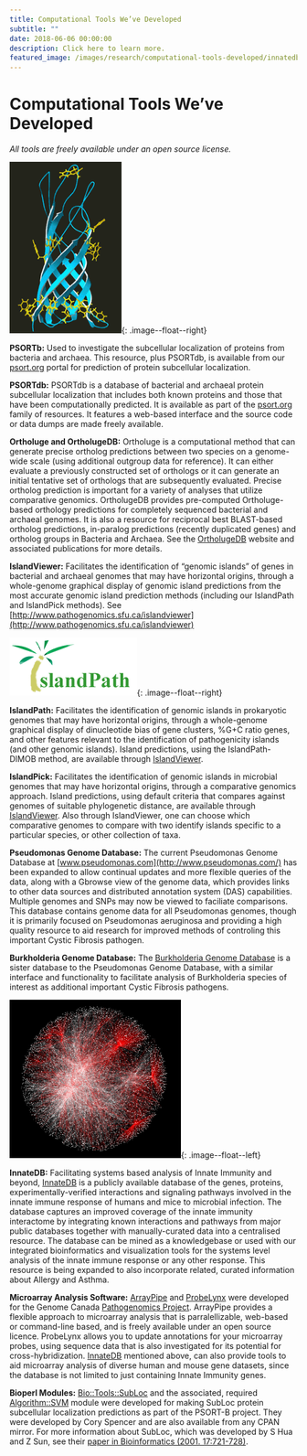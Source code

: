 ```yaml
---
title: Computational Tools We’ve Developed
subtitle: ""
date: 2018-06-06 00:00:00
description: Click here to learn more.
featured_image: /images/research/computational-tools-developed/innatedb.png
---
```


# Computational Tools We’ve Developed

*All tools are freely available under an open source license.*

![PSORTb](/images/research/computational-tools-developed/psortb.png){: .image--float--right}

**PSORTb:** Used to investigate the subcellular localization of proteins from bacteria and archaea. This resource, plus PSORTdb, is available from our [psort.org](http://www.psort.org/) portal for prediction of protein subcellular localization.

**PSORTdb:** PSORTdb is a database of bacterial and archaeal protein subcellular localization that includes both known proteins and those that have been computationally predicted. It is available as part of the [psort.org](http://www.psort.org/) family of resources. It features a web-based interface and the source code or data dumps are made freely available.

**Ortholuge and OrtholugeDB:** Ortholuge is a computational method that can generate precise ortholog predictions between two species on a genome-wide scale (using additional outgroup data for reference). It can either evaluate a previously constructed set of orthologs or it can generate an initial tentative set of orthologs that are subsequently evaluated. Precise ortholog prediction is important for a variety of analyses that utilize comparative genomics. OrtholugeDB provides pre-computed Ortholuge-based orthology predictions for completely sequenced bacterial and archaeal genomes. It is also a resource for reciprocal best BLAST-based ortholog predictions, in-paralog predictions (recently duplicated genes) and ortholog groups in Bacteria and Archaea. See the [OrtholugeDB](http://www.pathogenomics.sfu.ca/ortholugedb/) website and associated publications for more details.

**IslandViewer:** Facilitates the identification of “genomic islands” of genes in bacterial and archaeal genomes that may have horizontal origins, through a whole-genome graphical display of genomic island predictions from the most accurate genomic island prediction methods (including our IslandPath and IslandPick methods). See [http://www.pathogenomics.sfu.ca/islandviewer](http://www.pathogenomics.sfu.ca/islandviewer)

![IslandPath](/images/research/computational-tools-developed/islandpath.png){: .image--float--right}

**IslandPath:** Facilitates the identification of genomic islands in prokaryotic genomes that may have horizontal origins, through a whole-genome graphical display of dinucleotide bias of gene clusters, %G+C ratio genes, and other features relevant to the identification of pathogenicity islands (and other genomic islands). Island predictions, using the IslandPath-DIMOB method, are available through [IslandViewer](http://www.pathogenomics.sfu.ca/islandviewer).

**IslandPick:** Facilitates the identification of genomic islands in microbial genomes that may have horizontal origins, through a comparative genomics approach. Island predictions, using default criteria that compares against genomes of suitable phylogenetic distance, are available through [IslandViewer](http://www.pathogenomics.sfu.ca/islandviewer). Also through IslandViewer, one can choose which comparative genomes to compare with two identify islands specific to a particular species, or other collection of taxa.

**Pseudomonas Genome Database:** The current Pseudomonas Genome Database at [www.pseudomonas.com](http://www.pseudomonas.com/) has been expanded to allow continual updates and more flexible queries of the data, along with a Gbrowse view of the genome data, which provides links to other data sources and distributed annotation system (DAS) capabilities. Multiple genomes and SNPs may now be viewed to faciliate comparisons. This database contains genome data for all Pseudomonas genomes, though it is primarily focused on Pseudomonas aeruginosa and providing a high quality resource to aid research for improved methods of controling this important Cystic Fibrosis pathogen.

**Burkholderia Genome Database:** The [Burkholderia Genome Database](http://www.burkholderia.com/) is a sister database to the Pseudomonas Genome Database, with a similar interface and functionality to facilitate analysis of Burkholderia species of interest as additional important Cystic Fibrosis pathogens.

![InnateDB](/images/research/computational-tools-developed/innatedb.png){: .image--float--left}

**InnateDB:** Facilitating systems based analysis of Innate Immunity and beyond, [InnateDB](http://www.innatedb.com/) is a publicly available database of the genes, proteins, experimentally-verified interactions and signaling pathways involved in the innate immune response of humans and mice to microbial infection. The database captures an improved coverage of the innate immunity interactome by integrating known interactions and pathways from major public databases together with manually-curated data into a centralised resource. The database can be mined as a knowledgebase or used with our integrated bioinformatics and visualization tools for the systems level analysis of the innate immune response or any other response. This resource is being expanded to also incorporate related, curated information about Allergy and Asthma.

**Microarray Analysis Software:** [ArrayPipe](http://www.pathogenomics.ca/arraypipe/index.html) and [ProbeLynx](http://www.pathogenomics.ca/probelynx/index.html) were developed for the Genome Canada [Pathogenomics Project](http://www.pathogenomics.ca/). ArrayPipe provides a flexible approach to microarray analysis that is parralellizable, web-based or command-line based, and is freely available under an open source licence. ProbeLynx allows you to update annotations for your microarray probes, using sequence data that is also investigated for its potential for cross-hybridization. [InnateDB](http://www.innatedb.com/) mentioned above, can also provide tools to aid microarray analysis of diverse human and mouse gene datasets, since the database is not limited to just containing Innate Immunity genes.

**Bioperl Modules:** [Bio::Tools::SubLoc](http://www.pathogenomics.sfu.ca/brinkman/code/Bio-Tools-SubLoc-0.02.tar.gz) and the associated, required [Algorithm::SVM](http://www.pathogenomics.sfu.ca/brinkman/code/Algorithm-SVM-0.02.tar.gz) module were developed for making SubLoc protein subcellular localization predictions as part of the PSORT-B project. They were developed by Cory Spencer and are also available from any CPAN mirror. For more information about SubLoc, which was developed by S Hua and Z Sun, see their [paper in Bioinformatics (2001. 17:721-728)](http://www.ncbi.nlm.nih.gov/entrez/query.fcgi?cmd=Retrieve&db=PubMed&list_uids=11524373&dopt=Abstract).
